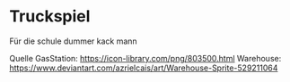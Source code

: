 # Truckspiel
Für die schule dummer kack mann

Quelle GasStation: https://icon-library.com/png/803500.html
       Warehouse: https://www.deviantart.com/azrielcais/art/Warehouse-Sprite-529211064 
